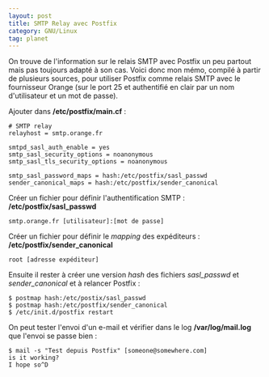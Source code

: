 ```yaml
---
layout: post
title: SMTP Relay avec Postfix
category: GNU/Linux
tag: planet
---
```


On trouve de l'information sur le relais SMTP avec Postfix un peu partout mais
pas toujours adapté à son cas.<!-- more --> Voici donc mon mémo, compilé à partir de
plusieurs sources, pour utiliser Postfix comme relais SMTP avec le fournisseur
Orange (sur le port 25 et authentifié en clair par un nom d'utilisateur et un
mot de passe).

Ajouter dans **/etc/postfix/main.cf** :

    # SMTP relay
    relayhost = smtp.orange.fr

    smtpd_sasl_auth_enable = yes
    smtp_sasl_security_options = noanonymous
    smtp_sasl_tls_security_options = noanonymous

    smtp_sasl_password_maps = hash:/etc/postfix/sasl_passwd
    sender_canonical_maps = hash:/etc/postfix/sender_canonical

Créer un fichier pour définir l'authentification SMTP : **/etc/postfix/sasl_passwd**

    smtp.orange.fr [utilisateur]:[mot de passe]

Créer un fichier pour définir le *mapping* des expéditeurs : **/etc/postfix/sender_canonical**

    root [adresse expéditeur]

Ensuite il rester à créer une version *hash* des fichiers *sasl_passwd* et
*sender_canonical* et à relancer Postfix :

    $ postmap hash:/etc/postix/sasl_passwd
    $ postmap hash:/etc/postfix/sender_canonical
    $ /etc/init.d/postfix restart

On peut tester l'envoi d'un e-mail et vérifier dans le log **/var/log/mail.log** que l'envoi se passe bien :

    $ mail -s "Test depuis Postfix" [someone@somewhere.com]
    is it working?
    I hope so^D
